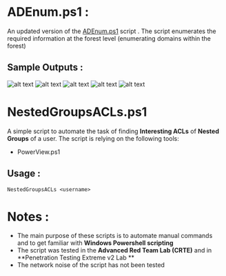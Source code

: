 # ADEnum.ps1 :
An updated version of the [ADEnum.ps1](https://github.com/0xb1tByte/CRTP-Journey/tree/main/Scripts) script . The script enumerates the required information at the forest level (enumerating domains within the forest)

## Sample Outputs :

![alt text](https://github.com/0xb1tByte/CRTE-Journey/blob/main/Scripts/1.png)
![alt text](https://github.com/0xb1tByte/CRTE-Journey/blob/main/Scripts/2.png)
![alt text](https://github.com/0xb1tByte/CRTE-Journey/blob/main/Scripts/3.png)
![alt text](https://github.com/0xb1tByte/CRTE-Journey/blob/main/Scripts/5.png)
![alt text](https://github.com/0xb1tByte/CRTE-Journey/blob/main/Scripts/4.png)



# NestedGroupsACLs.ps1
A simple script to automate the task of finding **Interesting ACLs** of **Nested Groups** of a user. The script is relying on the following tools: 
- PowerView.ps1

## Usage : 
``NestedGroupsACLs <username>``

# Notes :
- The main purpose of these scripts is to automate manual commands and to get familiar with **Windows Powershell scripting** 
- The script was tested in the **Advanced Red Team Lab (CRTE)** and in **Penetration Testing Extreme v2 Lab **
- The network noise of the script has not been tested
